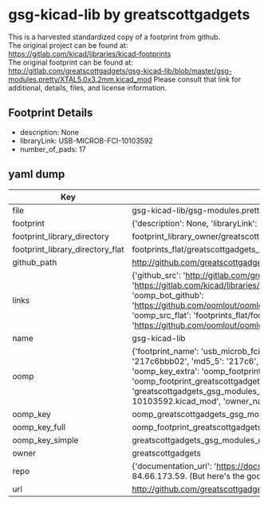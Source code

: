 # gsg-kicad-lib by greatscottgadgets  
This is a harvested standardized copy of a footprint from github.  
The original project can be found at:  
https://gitlab.com/kicad/libraries/kicad-footprints  
The original footprint can be found at:
http://gitlab.com/greatscottgadgets/gsg-kicad-lib/blob/master/gsg-modules.pretty/XTAL5.0x3.2mm.kicad_mod
Please consult that link for additional, details, files, and license information.  
## Footprint Details
* description: None  
* libraryLink: USB-MICROB-FCI-10103592  
* number_of_pads: 17  
## yaml dump  
| Key | Value |  
| --- | --- |  
| file | gsg-kicad-lib/gsg-modules.pretty/USB-MICROB-FCI-10103592.kicad_mod |  
| footprint | {'description': None, 'libraryLink': 'USB-MICROB-FCI-10103592', 'number_of_pads': 17} |  
| footprint_library_directory | footprint_library_owner/greatscottgadgets_gsg-kicad-lib |  
| footprint_library_directory_flat | footprints_flat/greatscottgadgets_gsg_modules_usb_microb_fci_10103592/working |  
| github_path | http://github.com/greatscottgadgets/gsg-kicad-lib/blob/master/gsg-modules.pretty/USB-MICROB-FCI-10103592.kicad_mod |  
| links | {'github_src': 'http://gitlab.com/greatscottgadgets/gsg-kicad-lib/blob/master/gsg-modules.pretty/XTAL5.0x3.2mm.kicad_mod', 'github_src_repo': 'https://gitlab.com/kicad/libraries/kicad-footprints', 'oomp_bot': 'footprints/greatscottgadgets_gsg_modules_usb_microb_fci_10103592/working', 'oomp_bot_github': 'https://github.com/oomlout/oomlout_oomp_footprint_bot/tree/main/footprints/greatscottgadgets_gsg_modules_usb_microb_fci_10103592/working', 'oomp_src_flat': 'footprints_flat/footprints_flat/greatscottgadgets_gsg_modules_usb_microb_fci_10103592/working', 'oomp_src_flat_github': 'https://github.com/oomlout/oomlout_oomp_footprint_src/tree/main/footprints_flat/greatscottgadgets_gsg_modules_usb_microb_fci_10103592/working'} |  
| name | gsg-kicad-lib |  
| oomp | {'footprint_name': 'usb_microb_fci_10103592', 'library_name': 'gsg_modules', 'md5': '217c6bbb0226f706a637c576d60e791d', 'md5_10': '217c6bbb02', 'md5_5': '217c6', 'md5_6': '217c6b', 'oomp_key': 'oomp_greatscottgadgets_gsg_modules_usb_microb_fci_10103592', 'oomp_key_extra': 'oomp_footprint_greatscottgadgets_gsg_modules_usb_microb_fci_10103592', 'oomp_key_full': 'oomp_footprint_greatscottgadgets_gsg_modules_usb_microb_fci_10103592_217c6b', 'oomp_key_simple': 'greatscottgadgets_gsg_modules_usb_microb_fci_10103592', 'original_filename': 'gsg-kicad-lib/gsg-modules.pretty/USB-MICROB-FCI-10103592.kicad_mod', 'owner_name': 'greatscottgadgets'} |  
| oomp_key | oomp_greatscottgadgets_gsg_modules_usb_microb_fci_10103592 |  
| oomp_key_full | oomp_footprint_greatscottgadgets_gsg_modules_usb_microb_fci_10103592 |  
| oomp_key_simple | greatscottgadgets_gsg_modules_usb_microb_fci_10103592 |  
| owner | greatscottgadgets |  
| repo | {'documentation_url': 'https://docs.github.com/rest/overview/resources-in-the-rest-api#rate-limiting', 'message': "API rate limit exceeded for 84.66.173.59. (But here's the good news: Authenticated requests get a higher rate limit. Check out the documentation for more details.)"} |  
| url | http://github.com/greatscottgadgets/gsg-kicad-lib |  

